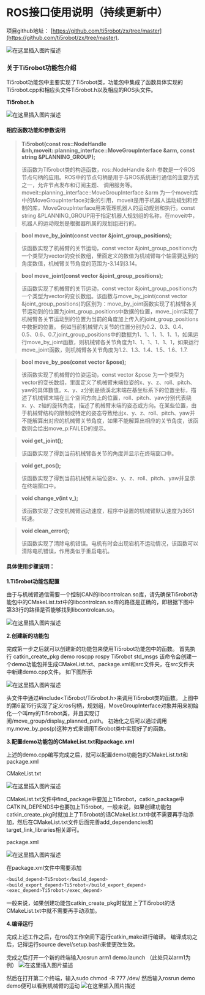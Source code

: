 ﻿

# ROS接口使用说明（持续更新中）

项目github地址： [https://github.com/ti5robot/zx/tree/master](https://github.com/ti5robot/zx/tree/master).



![在这里插入图片描述](https://img-blog.csdnimg.cn/direct/c8b7f6a53b334eceb53cdb307206ce2f.png#pic_center)
### 关于Ti5robot功能包介绍
Ti5robot功能包中主要实现了Ti5robot类，功能包中集成了函数具体实现的Ti5robot.cpp和相应头文件Ti5robot.h以及相应的ROS头文件。

 **Ti5robot.h**


 
![在这里插入图片描述](https://img-blog.csdnimg.cn/direct/984844a997c744de8074f14cbae112e2.png#pic_center)


#### 相应函数功能和参数说明

> **Ti5robot(const ros::NodeHandle &nh,moveit::planning_interface::MoveGroupInterface &arm, const string &PLANNING_GROUP);**
> 
> 该函数为TI5robot类的构造函数，ros::NodeHandle &nh 参数是一个ROS节点句柄的应用。ROS中的节点句柄是用于与ROS系统进行通信的主要方式之一，允许节点发布和订阅主题、 调用服务等。moveit::planning_interface::MoveGroupInterface &arm 为一个moveit库中的MoveGroupInterface对象的引用，moveit是用于机器人运动规划和控制的库，MoveGroupInterface用来管理机器人的运动规划和执行。const string &PLANNING_GROUP用于指定机器人规划组的名称，在moveit中，机器人的运动规划是根据器所属的规划组进行的。

> **bool move_by_joint(const vector<double> &joint_group_positions);**
> 
> 该函数实现了机械臂的关节运动，const vector<double> &joint_group_positions为一个类型为vector的变长数组，里面定义的数值为机械臂每个轴需要达到的角度数值，机械臂关节角度的范围为-3.14到3.14。

> **bool move_joint(const vector<double> &joint_group_positions);**
> 
> 该函数实现了机械臂的关节运动，const vector<double> &joint_group_positions为一个类型为vector的变长数组。该函数与move_by_joint(const vector<double> &joint_group_positions)的区别为：move_by_joint函数实现了机械臂各关节运动到的位置为joint_group_positions中数据的位置，move_joint实现了机械臂各关节运动到的位置为当前的角度加上传入的joint_group_positions中数据的位置。
> 例如当前机械臂六关节的位置分别为0.2、0.3、0.4、0.5、0.6、0.7,joint_group_positions中的数据为1、1、1、1、1、1，如果运行move_by_joint函数，则机械臂各关节角度为1、1、1、1、1、1，如果运行move_joint函数，则机械臂各关节角度为1.2、1.3、1.4、1.5、1.6、1.7.

> **bool move_by_pos(const vector<double> &pose);**
> 
> 该函数实现了机械臂的位姿运动，const vector<double> &pose 为一个类型为vector的变长数组，里面定义了机械臂末端位姿的x、y、z、roll、pitch、yaw的具体数值。x、y、z分别是绩溪北末端在基坐标系下的位置坐标，描述了机械臂末端在三个空间方向上的位置，roll、pitch、yaw分别代表绕x、y、z轴的旋转角度，描述了机械臂末端的姿态或方向。在某些位置，由于机械臂结构的限制或特定的姿态导致给出x、y、z、roll、pitch、yaw并不能解算出对应的机械臂关节角度，如果不能解算出相应的关节角度，该函数则会给出move_p:FAILED的提示。

> **void get_joint();**
> 
> 该函数实现了得到当前机械臂各关节的角度并显示在终端窗口中。

> **void get_pos();**
> 
> 该函数实现了得到当前机械臂末端位姿x、y、z、roll、pitch、yaw并显示在终端窗口中。


> **void change_v(int v_);**
> 
> 该函数实现了改变机械臂运动速度，程序中设置的机械臂默认速度为3651转速。

> **void clean_error();**
> 
>  该函数实现了清除电机错误。电机有时会出现宕机不运动情况，该函数可以清除电机错误，作用类似于重启电机。

 
#### 具体使用步骤说明：
**1.Ti5robot功能包配置**


由于与机械臂通信需要一个控制CAN的libcontrolcan.so库，请先确保Ti5robot功能包中的CMakeList.txt中的libcontrolcan.so库的路径是正确的，即根据下图中第33行的路径是否能够找到libcontrolcan.so。

![在这里插入图片描述](https://img-blog.csdnimg.cn/direct/142a628c68c64581a244afad7ac42c65.png#pic_center)


**2.创建新的功能包**


完成第一步之后就可以创建新的功能包来使用Ti5robot功能包中的函数。
首先执行 catkin_create_pkg  demo  roscpp  rospy  Ti5robot  std_msgs
该命令会创建一个demo功能包并生成CMakeList.txt、package.xml和src文件夹，在src文件夹中新建demo.cpp文件。
如下图所示

![在这里插入图片描述](https://img-blog.csdnimg.cn/direct/50f1d7db6c11416d9a28b694fee47e8a.png#pic_center)



头文件中通过#include<Ti5robot/Ti5robot.h>来调用Ti5robot类的函数。
上图中的第6至15行实现了定义ros句柄，规划组，MoveGroupInterface对象并用来初始化一个叫my的Ti5robot类，并且实现订阅/move_group/display_planned_path。
初始化之后可以通过调用my.move_by_pos(p)这种方式来调用Ti5robot类中实现好了的函数。

**3.配置demo功能包的CMakeList.txt和package.xml**


上述的demo.cpp编写完成之后，就可以配置demo功能包的CMakeList.txt和package.xml

CMakeList.txt


![在这里插入图片描述](https://img-blog.csdnimg.cn/direct/e710cbb1739b45bf9e030a6c8df24c96.png#pic_center)




CMakeList.txt文件中find_package中要加上Ti5robot，catkin_package中CATKIN_DEPENDS中也要加上Ti5robot，一般来说，如果创建功能包catkin_create_pkg时就加上了Ti5robot的话CMakeList.txt中就不需要再手动添加，然后在CMakeList.txt文件后面完善add_dependencies和target_link_libraries相关即可。

package.xml


![在这里插入图片描述](https://img-blog.csdnimg.cn/direct/ef907ae0b40b4c369fb940e574e21a8c.png#pic_center)

在package.xml文件中需要添加
```bash
<build_depend>Ti5robot</build_depend>
<build_export_depend>Ti5robot</build_export_depend>
<exec_depend>Ti5robot</exec_depend>
```

一般来说，如果创建功能包catkin_create_pkg时就加上了Ti5robot的话CMakeList.txt中就不需要再手动添加。


**4.编译运行**


完成上述工作之后，在ros的工作空间下运行catkin_make进行编译。
编译成功之后，记得运行source devel/setup.bash来使更改生效。

完成之后打开一个新的终端输入rosrun arm1 demo.launch （此处只以arm1为例）
![在这里插入图片描述](https://img-blog.csdnimg.cn/direct/8221c537575d4ae5a44789e576656822.png#pic_center)


然后在打开第二个终端，输入sudo chmod -R 777 /dev/
然后输入rosrun demo demo便可以看到机械臂的运动
![在这里插入图片描述](https://img-blog.csdnimg.cn/direct/6ed0562b325d439dbd7943f616dd60a7.png#pic_center)







